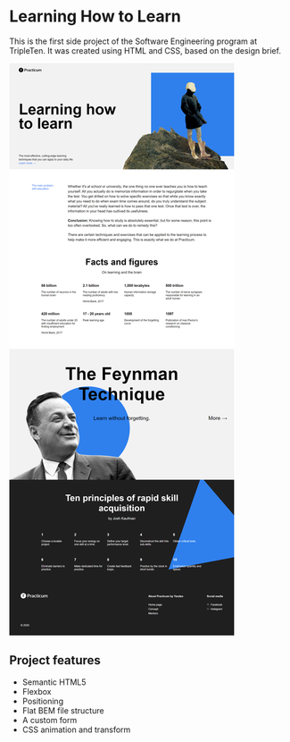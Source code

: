 # Learning How to Learn

This is the first side project of the Software Engineering program at TripleTen. It was created using HTML and CSS, based on the design brief.

![alt-text](./images/landing%20page.png)

## Project features

- Semantic HTML5
- Flexbox
- Positioning
- Flat BEM file structure
- A custom form
- CSS animation and transform
